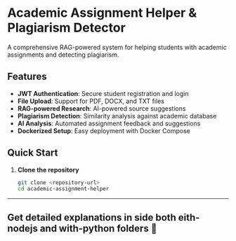 
# Academic Assignment Helper & Plagiarism Detector

A comprehensive RAG-powered system for helping students with academic assignments and detecting plagiarism.

## Features

- **JWT Authentication**: Secure student registration and login
- **File Upload**: Support for PDF, DOCX, and TXT files
- **RAG-powered Research**: AI-powered source suggestions
- **Plagiarism Detection**: Similarity analysis against academic database
- **AI Analysis**: Automated assignment feedback and suggestions
- **Dockerized Setup**: Easy deployment with Docker Compose

## Quick Start

1. **Clone the repository**
   ```bash
   git clone <repository-url>
   cd academic-assignment-helper
   ```

---

## Get detailed explanations in side both eith-nodejs and with-python folders 📂
